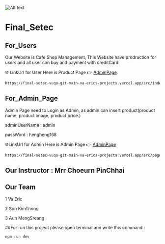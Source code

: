 ![Alt text](https://www.setecu.com/images/sampledata/icetheme/logo.png)

# Final_Setec
## For_Users
Our Website is Cafe Shop Management, This Website have prodruction for users and all user can buy and payment with creditCard

🌐 LinkUrl for User 
Here is Product Page 👉 [AdminPage](https://final-setec-vuqo-git-main-va-erics-projects.vercel.app/src/page/admin-login.html)


```bash
https://final-setec-vuqo-git-main-va-erics-projects.vercel.app/src/index.html
```

## For_Admin_Page

Admin Page need to Login as Admin, as admin can insert product(product name, product image, product price.)

adminUserName : admin

passWord : hengheng168

🌐LinkUrl for Admin
Here is Admin Page 👉 [AdminPage](https://final-setec-vuqo-git-main-va-erics-projects.vercel.app/src/page/admin-login.html)


```bash
https://final-setec-vuqo-git-main-va-erics-projects.vercel.app/src/page/admin-login.html
```

## Our Instructor : Mrr Choeurn PinChhai

## Our Team

1 Va Eric

2 Son KimThong

3 Aun MengSreang


##For run this project please open terminal and write this command :
```bash 
npm run dev
```
